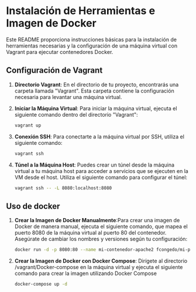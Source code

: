 # Instalación de Herramientas e Imagen de Docker

Este README proporciona instrucciones básicas para la instalación de herramientas necesarias y la configuración de una máquina virtual con Vagrant para ejecutar contenedores Docker.

## Configuración de Vagrant

1. **Directorio Vagrant**: En el directorio de tu proyecto, encontrarás una carpeta llamada "Vagrant". Esta carpeta contiene la configuración necesaria para levantar una máquina virtual.

2. **Iniciar la Máquina Virtual**: Para iniciar la máquina virtual, ejecuta el siguiente comando dentro del directorio "Vagrant":
   ```bash
   vagrant up

1. **Conexión SSH**:  Para conectarte a la máquina virtual por SSH, utiliza el siguiente comando:
   ```bash
   vagrant ssh

2. **Túnel a la Máquina Host**: Puedes crear un túnel desde la máquina virtual a tu máquina host para acceder a servicios que se ejecuten en la VM desde el host. Utiliza el siguiente comando para configurar el túnel:
   ```bash
   vagrant ssh -- -L 8080:localhost:8080

## Uso de docker

1. **Crear la Imagen de Docker Manualmente**:Para crear una imagen de Docker de manera manual, ejecuta el siguiente comando, que mapea el puerto 8080 de la máquina virtual al puerto 80 del contenedor. Asegúrate de cambiar los nombres y versiones según tu configuración:
   ```bash
   docker run -d -p 8080:80 --name mi-contenedor-apache2 fcongedo/mi-portfolio-apache2:1.0


2. **Crear la Imagen de Docker con Docker Compose**: Dirígete al directorio /vagrant/Docker-compose en la máquina virtual y ejecuta el siguiente comando para crear la imagen utilizando Docker Compose
   ```bash
   docker-compose up -d